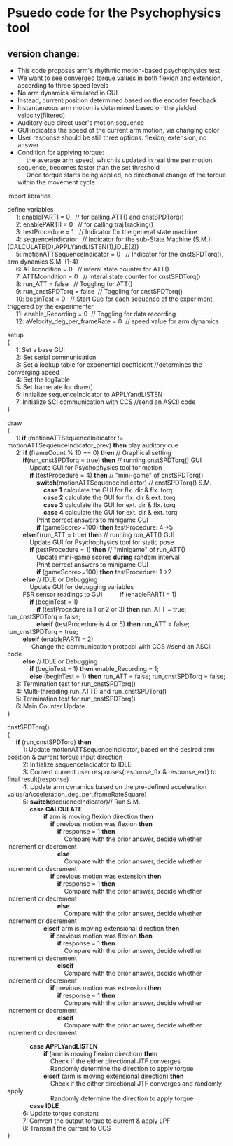 # Psuedo code for the Psychophysics tool  

## version change:  
 - This code proposes arm's rhythmic motion-based psychophysics test  
 - We want to see converged torque values in both flexion and extension, according to three speed levels  
 - No arm dynamics simulated in GUI  
 - Instead, current position determined based on the encoder feedback  
 - Instantaneous arm motion is determined based on the yielded velocity(filtered)  
 - Auditory cue direct user's motion sequence  
 - GUI indicates the speed of the current arm motion, via changing color
 - User response should be still three options: flexion; extension; no answer
 - Condition for applying torque:  
&nbsp;&nbsp;&nbsp;&nbsp; the average arm speed, which is updated in real time per motion sequence, becomes faster than the set threshold  
&nbsp;&nbsp;&nbsp;&nbsp; Once torque starts being applied, no directional change of the torque within the movement cycle  

import libraries  

define variables  
&nbsp;&nbsp;&nbsp;&nbsp; 1: enablePARTI = 0	&nbsp;&nbsp;// for calling ATT() and cnstSPDTorq()  
&nbsp;&nbsp;&nbsp;&nbsp; 2: enablePARTII = 0	&nbsp;&nbsp;// for calling trajTracking()   
&nbsp;&nbsp;&nbsp;&nbsp; 3: testProcedure = 1	&nbsp;&nbsp;// Indicator for the general state machine  
&nbsp;&nbsp;&nbsp;&nbsp; 4: sequenceIndicator	&nbsp;&nbsp;// Indicator for the sub-State Machine (S.M.): (CALCULATE(0),APPLYandLISTEN(1),IDLE(2))  
&nbsp;&nbsp;&nbsp;&nbsp; 5: motionATTSequenceIndicator = 0 &nbsp;&nbsp;// Indicator for the cnstSPDTorq(), arm dynamics S.M. (1-4)  
&nbsp;&nbsp;&nbsp;&nbsp; 6: ATTcondition = 0	&nbsp;&nbsp;// interal state counter for ATT()  
&nbsp;&nbsp;&nbsp;&nbsp; 7: ATTMcondition = 0	&nbsp;&nbsp;// interal state counter for cnstSPDTorq()  
&nbsp;&nbsp;&nbsp;&nbsp; 8: run_ATT = false	&nbsp;&nbsp;// Toggling for ATT()  
&nbsp;&nbsp;&nbsp;&nbsp; 9: run_cnstSPDTorq  = false&nbsp;&nbsp;// Toggling for cnstSPDTorq()  
&nbsp;&nbsp;&nbsp;&nbsp; 10: beginTest = 0 	&nbsp;&nbsp;// Start Cue for each sequence of the experiment, triggered by the experimenter  
&nbsp;&nbsp;&nbsp;&nbsp; 11: enable_Recording = 0&nbsp;&nbsp;// Toggling for data recording  
&nbsp;&nbsp;&nbsp;&nbsp; 12: aVelocity_deg_per_frameRate = 0&nbsp;&nbsp;// speed value for arm dynamics  

setup  
{  
&nbsp;&nbsp;&nbsp;&nbsp; 1: Set a base GUI  
&nbsp;&nbsp;&nbsp;&nbsp; 2: Set serial communication  
&nbsp;&nbsp;&nbsp;&nbsp; 3: Set a lookup table for exponential coefficient //determines the converging speed  
&nbsp;&nbsp;&nbsp;&nbsp; 4: Set the logTable  
&nbsp;&nbsp;&nbsp;&nbsp; 5: Set framerate for draw()  
&nbsp;&nbsp;&nbsp;&nbsp; 6: Initialize sequenceIndicator to APPLYandLISTEN  
&nbsp;&nbsp;&nbsp;&nbsp; 7: Initialize SCI communication with CCS //send an ASCII code  
}  

draw  
{  
&nbsp;&nbsp;&nbsp;&nbsp; 1: **if** (motionATTSequenceIndicator != motionATTSequenceIndicator_prev) **then** play auditory cue  
&nbsp;&nbsp;&nbsp;&nbsp; 2: **if** (frameCount % 10 == 0) **then** // Graphical setting   
&nbsp;&nbsp;&nbsp;&nbsp;&nbsp;&nbsp;&nbsp;&nbsp; **if**(run_cnstSPDTorq = true) **then** // running cnstSPDTorq() GUI  
&nbsp;&nbsp;&nbsp;&nbsp;&nbsp;&nbsp;&nbsp;&nbsp;&nbsp;&nbsp;&nbsp;&nbsp; Update GUI for Psychophysics tool for motion  
&nbsp;&nbsp;&nbsp;&nbsp;&nbsp;&nbsp;&nbsp;&nbsp;&nbsp;&nbsp;&nbsp;&nbsp; **if** (testProcedure = 4) **then** // "mini-game" of cnstSPDTorq()  
&nbsp;&nbsp;&nbsp;&nbsp;&nbsp;&nbsp;&nbsp;&nbsp;&nbsp;&nbsp;&nbsp;&nbsp;&nbsp;&nbsp;&nbsp;&nbsp; **switch**(motionATTSequenceIndicator) // cnstSPDTorq() S.M.  
&nbsp;&nbsp;&nbsp;&nbsp;&nbsp;&nbsp;&nbsp;&nbsp;&nbsp;&nbsp;&nbsp;&nbsp;&nbsp;&nbsp;&nbsp;&nbsp;&nbsp;&nbsp;&nbsp;&nbsp; **case 1** calculate the GUI for flx. dir & flx. torq  
&nbsp;&nbsp;&nbsp;&nbsp;&nbsp;&nbsp;&nbsp;&nbsp;&nbsp;&nbsp;&nbsp;&nbsp;&nbsp;&nbsp;&nbsp;&nbsp;&nbsp;&nbsp;&nbsp;&nbsp; **case 2** calculate the GUI for flx. dir & ext. torq  
&nbsp;&nbsp;&nbsp;&nbsp;&nbsp;&nbsp;&nbsp;&nbsp;&nbsp;&nbsp;&nbsp;&nbsp;&nbsp;&nbsp;&nbsp;&nbsp;&nbsp;&nbsp;&nbsp;&nbsp; **case 3** calculate the GUI for ext. dir & flx. torq  
&nbsp;&nbsp;&nbsp;&nbsp;&nbsp;&nbsp;&nbsp;&nbsp;&nbsp;&nbsp;&nbsp;&nbsp;&nbsp;&nbsp;&nbsp;&nbsp;&nbsp;&nbsp;&nbsp;&nbsp; **case 4** calculate the GUI for ext. dir & ext. torq  
&nbsp;&nbsp;&nbsp;&nbsp;&nbsp;&nbsp;&nbsp;&nbsp;&nbsp;&nbsp;&nbsp;&nbsp;&nbsp;&nbsp;&nbsp;&nbsp; Print correct answers to minigame GUI  
&nbsp;&nbsp;&nbsp;&nbsp;&nbsp;&nbsp;&nbsp;&nbsp;&nbsp;&nbsp;&nbsp;&nbsp;&nbsp;&nbsp;&nbsp;&nbsp; **if** (gameScore>=100) **then** testProcedure: 4->5   
&nbsp;&nbsp;&nbsp;&nbsp;&nbsp;&nbsp;&nbsp;&nbsp; **elseif**(run_ATT = true) **then** // running run_ATT() GUI  
&nbsp;&nbsp;&nbsp;&nbsp;&nbsp;&nbsp;&nbsp;&nbsp;&nbsp;&nbsp;&nbsp;&nbsp; Update GUI for Psychophysics tool for static pose  
&nbsp;&nbsp;&nbsp;&nbsp;&nbsp;&nbsp;&nbsp;&nbsp;&nbsp;&nbsp;&nbsp;&nbsp; **if** (testProcedure = 1) **then** // "minigame" of run_ATT()  
&nbsp;&nbsp;&nbsp;&nbsp;&nbsp;&nbsp;&nbsp;&nbsp;&nbsp;&nbsp;&nbsp;&nbsp;&nbsp;&nbsp;&nbsp;&nbsp; Update mini-game scores **during** random interval  
&nbsp;&nbsp;&nbsp;&nbsp;&nbsp;&nbsp;&nbsp;&nbsp;&nbsp;&nbsp;&nbsp;&nbsp;&nbsp;&nbsp;&nbsp;&nbsp; Print correct answers to minigame GUI  
&nbsp;&nbsp;&nbsp;&nbsp;&nbsp;&nbsp;&nbsp;&nbsp;&nbsp;&nbsp;&nbsp;&nbsp;&nbsp;&nbsp;&nbsp;&nbsp; **if** (gameScore>=100) **then** testProcedure: 1->2   
&nbsp;&nbsp;&nbsp;&nbsp;&nbsp;&nbsp;&nbsp;&nbsp; **else** // IDLE or Debugging  
&nbsp;&nbsp;&nbsp;&nbsp;&nbsp;&nbsp;&nbsp;&nbsp;&nbsp;&nbsp;&nbsp;&nbsp; Update GUI for debugging variables  
&nbsp;&nbsp;&nbsp;&nbsp;&nbsp;&nbsp;&nbsp;&nbsp; FSR sensor readings to GUI
&nbsp;&nbsp;&nbsp;&nbsp;&nbsp;&nbsp;&nbsp;&nbsp; **if** (enablePARTI = 1)  
&nbsp;&nbsp;&nbsp;&nbsp;&nbsp;&nbsp;&nbsp;&nbsp;&nbsp;&nbsp;&nbsp;&nbsp; **if** (beginTest = 1)  
&nbsp;&nbsp;&nbsp;&nbsp;&nbsp;&nbsp;&nbsp;&nbsp;&nbsp;&nbsp;&nbsp;&nbsp;&nbsp;&nbsp;&nbsp;&nbsp; **if** (testProcedure is 1 or 2 or 3) **then** run_ATT = true;  run_cnstSPDTorq = false;  
&nbsp;&nbsp;&nbsp;&nbsp;&nbsp;&nbsp;&nbsp;&nbsp;&nbsp;&nbsp;&nbsp;&nbsp;&nbsp;&nbsp;&nbsp;&nbsp; **elseif** (testProcedure is 4 or 5) **then** run_ATT = false;   run_cnstSPDTorq = true;     
&nbsp;&nbsp;&nbsp;&nbsp;&nbsp;&nbsp;&nbsp;&nbsp; **elseif** (enablePARTI = 2)  
&nbsp;&nbsp;&nbsp;&nbsp;&nbsp;&nbsp;&nbsp;&nbsp;&nbsp;&nbsp;&nbsp;&nbsp;&nbsp; Change the communication protocol with CCS //send an ASCII code  
&nbsp;&nbsp;&nbsp;&nbsp;&nbsp;&nbsp;&nbsp;&nbsp; **else**  // IDLE or Debugging  
&nbsp;&nbsp;&nbsp;&nbsp;&nbsp;&nbsp;&nbsp;&nbsp;&nbsp;&nbsp;&nbsp;&nbsp; **if** (beginTest = 1) **then** enable_Recording = 1;  
&nbsp;&nbsp;&nbsp;&nbsp;&nbsp;&nbsp;&nbsp;&nbsp;&nbsp;&nbsp;&nbsp;&nbsp; **else** (beginTest = 1) **then** run_ATT = false; run_cnstSPDTorq = false;  
&nbsp;&nbsp;&nbsp;&nbsp; 3: Termination test for run_cnstSPDTorq()  
&nbsp;&nbsp;&nbsp;&nbsp; 4: Multi-threading run_ATT() and run_cnstSPDTorq()  
&nbsp;&nbsp;&nbsp;&nbsp; 5: Termination test for run_cnstSPDTorq()  
&nbsp;&nbsp;&nbsp;&nbsp; 6: Main Counter Update  
}  

cnstSPDTorq()  
{  
&nbsp;&nbsp;&nbsp;&nbsp; **if** (run_cnstSPDTorq) **then**  
&nbsp;&nbsp;&nbsp;&nbsp;&nbsp;&nbsp;&nbsp;&nbsp; 1: Update motionATTSequenceIndicator, based on the desired arm position & current torque input direction  
&nbsp;&nbsp;&nbsp;&nbsp;&nbsp;&nbsp;&nbsp;&nbsp; 2: Initialize sequenceIndicator to IDLE  
&nbsp;&nbsp;&nbsp;&nbsp;&nbsp;&nbsp;&nbsp;&nbsp; 3: Convert current user responses(response_flx & response_ext) to final result(response)  
&nbsp;&nbsp;&nbsp;&nbsp;&nbsp;&nbsp;&nbsp;&nbsp; 4: Update arm dynamics based on the pre-defined acceleration value(aAcceleration_deg_per_frameRateSquare)  
&nbsp;&nbsp;&nbsp;&nbsp;&nbsp;&nbsp;&nbsp;&nbsp; 5: **switch**(sequenceIndicator)// Run S.M.  
&nbsp;&nbsp;&nbsp;&nbsp;&nbsp;&nbsp;&nbsp;&nbsp;&nbsp;&nbsp;&nbsp;&nbsp; **case CALCULATE**  
&nbsp;&nbsp;&nbsp;&nbsp;&nbsp;&nbsp;&nbsp;&nbsp;&nbsp;&nbsp;&nbsp;&nbsp;&nbsp;&nbsp;&nbsp;&nbsp;&nbsp;&nbsp;&nbsp;&nbsp; **if** arm is moving flexion direction **then**  
&nbsp;&nbsp;&nbsp;&nbsp;&nbsp;&nbsp;&nbsp;&nbsp;&nbsp;&nbsp;&nbsp;&nbsp;&nbsp;&nbsp;&nbsp;&nbsp;&nbsp;&nbsp;&nbsp;&nbsp;&nbsp;&nbsp;&nbsp;&nbsp; **if** previous motion was flexion **then**  
&nbsp;&nbsp;&nbsp;&nbsp;&nbsp;&nbsp;&nbsp;&nbsp;&nbsp;&nbsp;&nbsp;&nbsp;&nbsp;&nbsp;&nbsp;&nbsp;&nbsp;&nbsp;&nbsp;&nbsp;&nbsp;&nbsp;&nbsp;&nbsp;&nbsp;&nbsp;&nbsp;&nbsp; **if** response = 1 **then**  
&nbsp;&nbsp;&nbsp;&nbsp;&nbsp;&nbsp;&nbsp;&nbsp;&nbsp;&nbsp;&nbsp;&nbsp;&nbsp;&nbsp;&nbsp;&nbsp;&nbsp;&nbsp;&nbsp;&nbsp;&nbsp;&nbsp;&nbsp;&nbsp;&nbsp;&nbsp;&nbsp;&nbsp;&nbsp;&nbsp;&nbsp;&nbsp; Compare with the prior answer, decide whether increment or decrement  
&nbsp;&nbsp;&nbsp;&nbsp;&nbsp;&nbsp;&nbsp;&nbsp;&nbsp;&nbsp;&nbsp;&nbsp;&nbsp;&nbsp;&nbsp;&nbsp;&nbsp;&nbsp;&nbsp;&nbsp;&nbsp;&nbsp;&nbsp;&nbsp;&nbsp;&nbsp;&nbsp;&nbsp; **else**  
&nbsp;&nbsp;&nbsp;&nbsp;&nbsp;&nbsp;&nbsp;&nbsp;&nbsp;&nbsp;&nbsp;&nbsp;&nbsp;&nbsp;&nbsp;&nbsp;&nbsp;&nbsp;&nbsp;&nbsp;&nbsp;&nbsp;&nbsp;&nbsp;&nbsp;&nbsp;&nbsp;&nbsp;&nbsp;&nbsp;&nbsp;&nbsp; Compare with the prior answer, decide whether increment or decrement  
&nbsp;&nbsp;&nbsp;&nbsp;&nbsp;&nbsp;&nbsp;&nbsp;&nbsp;&nbsp;&nbsp;&nbsp;&nbsp;&nbsp;&nbsp;&nbsp;&nbsp;&nbsp;&nbsp;&nbsp;&nbsp;&nbsp;&nbsp;&nbsp; **if** previous motion was extension **then**  
&nbsp;&nbsp;&nbsp;&nbsp;&nbsp;&nbsp;&nbsp;&nbsp;&nbsp;&nbsp;&nbsp;&nbsp;&nbsp;&nbsp;&nbsp;&nbsp;&nbsp;&nbsp;&nbsp;&nbsp;&nbsp;&nbsp;&nbsp;&nbsp;&nbsp;&nbsp;&nbsp;&nbsp; **if** response = 1 **then**  
&nbsp;&nbsp;&nbsp;&nbsp;&nbsp;&nbsp;&nbsp;&nbsp;&nbsp;&nbsp;&nbsp;&nbsp;&nbsp;&nbsp;&nbsp;&nbsp;&nbsp;&nbsp;&nbsp;&nbsp;&nbsp;&nbsp;&nbsp;&nbsp;&nbsp;&nbsp;&nbsp;&nbsp;&nbsp;&nbsp;&nbsp;&nbsp; Compare with the prior answer, decide whether increment or decrement  
&nbsp;&nbsp;&nbsp;&nbsp;&nbsp;&nbsp;&nbsp;&nbsp;&nbsp;&nbsp;&nbsp;&nbsp;&nbsp;&nbsp;&nbsp;&nbsp;&nbsp;&nbsp;&nbsp;&nbsp;&nbsp;&nbsp;&nbsp;&nbsp;&nbsp;&nbsp;&nbsp;&nbsp; **else**  
&nbsp;&nbsp;&nbsp;&nbsp;&nbsp;&nbsp;&nbsp;&nbsp;&nbsp;&nbsp;&nbsp;&nbsp;&nbsp;&nbsp;&nbsp;&nbsp;&nbsp;&nbsp;&nbsp;&nbsp;&nbsp;&nbsp;&nbsp;&nbsp;&nbsp;&nbsp;&nbsp;&nbsp;&nbsp;&nbsp;&nbsp;&nbsp; Compare with the prior answer, decide whether increment or decrement  
&nbsp;&nbsp;&nbsp;&nbsp;&nbsp;&nbsp;&nbsp;&nbsp;&nbsp;&nbsp;&nbsp;&nbsp;&nbsp;&nbsp;&nbsp;&nbsp;&nbsp;&nbsp;&nbsp;&nbsp; **elseif** arm is moving extensional direction **then**  
&nbsp;&nbsp;&nbsp;&nbsp;&nbsp;&nbsp;&nbsp;&nbsp;&nbsp;&nbsp;&nbsp;&nbsp;&nbsp;&nbsp;&nbsp;&nbsp;&nbsp;&nbsp;&nbsp;&nbsp;&nbsp;&nbsp;&nbsp;&nbsp; **if** previous motion was flexion **then**    
&nbsp;&nbsp;&nbsp;&nbsp;&nbsp;&nbsp;&nbsp;&nbsp;&nbsp;&nbsp;&nbsp;&nbsp;&nbsp;&nbsp;&nbsp;&nbsp;&nbsp;&nbsp;&nbsp;&nbsp;&nbsp;&nbsp;&nbsp;&nbsp;&nbsp;&nbsp;&nbsp;&nbsp; **if** response = 1 **then**    
&nbsp;&nbsp;&nbsp;&nbsp;&nbsp;&nbsp;&nbsp;&nbsp;&nbsp;&nbsp;&nbsp;&nbsp;&nbsp;&nbsp;&nbsp;&nbsp;&nbsp;&nbsp;&nbsp;&nbsp;&nbsp;&nbsp;&nbsp;&nbsp;&nbsp;&nbsp;&nbsp;&nbsp;&nbsp;&nbsp;&nbsp;&nbsp; Compare with the prior answer, decide whether increment or decrement  
&nbsp;&nbsp;&nbsp;&nbsp;&nbsp;&nbsp;&nbsp;&nbsp;&nbsp;&nbsp;&nbsp;&nbsp;&nbsp;&nbsp;&nbsp;&nbsp;&nbsp;&nbsp;&nbsp;&nbsp;&nbsp;&nbsp;&nbsp;&nbsp;&nbsp;&nbsp;&nbsp;&nbsp; **elseif**  
&nbsp;&nbsp;&nbsp;&nbsp;&nbsp;&nbsp;&nbsp;&nbsp;&nbsp;&nbsp;&nbsp;&nbsp;&nbsp;&nbsp;&nbsp;&nbsp;&nbsp;&nbsp;&nbsp;&nbsp;&nbsp;&nbsp;&nbsp;&nbsp;&nbsp;&nbsp;&nbsp;&nbsp;&nbsp;&nbsp;&nbsp;&nbsp; Compare with the prior answer, decide whether increment or decrement  
&nbsp;&nbsp;&nbsp;&nbsp;&nbsp;&nbsp;&nbsp;&nbsp;&nbsp;&nbsp;&nbsp;&nbsp;&nbsp;&nbsp;&nbsp;&nbsp;&nbsp;&nbsp;&nbsp;&nbsp;&nbsp;&nbsp;&nbsp;&nbsp; **if** previous motion was extension **then**    
&nbsp;&nbsp;&nbsp;&nbsp;&nbsp;&nbsp;&nbsp;&nbsp;&nbsp;&nbsp;&nbsp;&nbsp;&nbsp;&nbsp;&nbsp;&nbsp;&nbsp;&nbsp;&nbsp;&nbsp;&nbsp;&nbsp;&nbsp;&nbsp;&nbsp;&nbsp;&nbsp;&nbsp; **if** response = 1 **then**    
&nbsp;&nbsp;&nbsp;&nbsp;&nbsp;&nbsp;&nbsp;&nbsp;&nbsp;&nbsp;&nbsp;&nbsp;&nbsp;&nbsp;&nbsp;&nbsp;&nbsp;&nbsp;&nbsp;&nbsp;&nbsp;&nbsp;&nbsp;&nbsp;&nbsp;&nbsp;&nbsp;&nbsp;&nbsp;&nbsp;&nbsp;&nbsp; Compare with the prior answer, decide whether increment or decrement  
&nbsp;&nbsp;&nbsp;&nbsp;&nbsp;&nbsp;&nbsp;&nbsp;&nbsp;&nbsp;&nbsp;&nbsp;&nbsp;&nbsp;&nbsp;&nbsp;&nbsp;&nbsp;&nbsp;&nbsp;&nbsp;&nbsp;&nbsp;&nbsp;&nbsp;&nbsp;&nbsp;&nbsp; **elseif**  
&nbsp;&nbsp;&nbsp;&nbsp;&nbsp;&nbsp;&nbsp;&nbsp;&nbsp;&nbsp;&nbsp;&nbsp;&nbsp;&nbsp;&nbsp;&nbsp;&nbsp;&nbsp;&nbsp;&nbsp;&nbsp;&nbsp;&nbsp;&nbsp;&nbsp;&nbsp;&nbsp;&nbsp;&nbsp;&nbsp;&nbsp;&nbsp; Compare with the prior answer, decide whether increment or decrement  

&nbsp;&nbsp;&nbsp;&nbsp;&nbsp;&nbsp;&nbsp;&nbsp;&nbsp;&nbsp;&nbsp;&nbsp; **case APPLYandLISTEN**  
&nbsp;&nbsp;&nbsp;&nbsp;&nbsp;&nbsp;&nbsp;&nbsp;&nbsp;&nbsp;&nbsp;&nbsp;&nbsp;&nbsp;&nbsp;&nbsp;&nbsp;&nbsp;&nbsp;&nbsp; **if** (arm is moving flexion direction) **then**  
&nbsp;&nbsp;&nbsp;&nbsp;&nbsp;&nbsp;&nbsp;&nbsp;&nbsp;&nbsp;&nbsp;&nbsp;&nbsp;&nbsp;&nbsp;&nbsp;&nbsp;&nbsp;&nbsp;&nbsp;&nbsp;&nbsp;&nbsp;&nbsp; Check if the either directional JTF converges  
&nbsp;&nbsp;&nbsp;&nbsp;&nbsp;&nbsp;&nbsp;&nbsp;&nbsp;&nbsp;&nbsp;&nbsp;&nbsp;&nbsp;&nbsp;&nbsp;&nbsp;&nbsp;&nbsp;&nbsp;&nbsp;&nbsp;&nbsp;&nbsp; Randomly determine the direction to apply torque  
&nbsp;&nbsp;&nbsp;&nbsp;&nbsp;&nbsp;&nbsp;&nbsp;&nbsp;&nbsp;&nbsp;&nbsp;&nbsp;&nbsp;&nbsp;&nbsp;&nbsp;&nbsp;&nbsp;&nbsp; **elseif** (arm is moving extensional direction) **then**  
&nbsp;&nbsp;&nbsp;&nbsp;&nbsp;&nbsp;&nbsp;&nbsp;&nbsp;&nbsp;&nbsp;&nbsp;&nbsp;&nbsp;&nbsp;&nbsp;&nbsp;&nbsp;&nbsp;&nbsp;&nbsp;&nbsp;&nbsp;&nbsp; Check if the either directional JTF converges and randomly apply  
&nbsp;&nbsp;&nbsp;&nbsp;&nbsp;&nbsp;&nbsp;&nbsp;&nbsp;&nbsp;&nbsp;&nbsp;&nbsp;&nbsp;&nbsp;&nbsp;&nbsp;&nbsp;&nbsp;&nbsp;&nbsp;&nbsp;&nbsp;&nbsp; Randomly determine the direction to apply torque  
&nbsp;&nbsp;&nbsp;&nbsp;&nbsp;&nbsp;&nbsp;&nbsp;&nbsp;&nbsp;&nbsp;&nbsp; **case IDLE**  
&nbsp;&nbsp;&nbsp;&nbsp;&nbsp;&nbsp;&nbsp;&nbsp; 6: Update torque constant  
&nbsp;&nbsp;&nbsp;&nbsp;&nbsp;&nbsp;&nbsp;&nbsp; 7: Convert the output torque to current & apply LPF  
&nbsp;&nbsp;&nbsp;&nbsp;&nbsp;&nbsp;&nbsp;&nbsp; 8: Transmit the current to CCS  
}  
